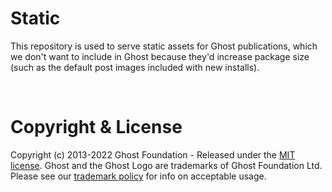 # Static

This repository is used to serve static assets for Ghost publications, which we don't want to include in Ghost because they'd increase package size (such as the default post images included with new installs).

&nbsp;


# Copyright & License

Copyright (c) 2013-2022 Ghost Foundation - Released under the [MIT license](LICENSE). Ghost and the Ghost Logo are trademarks of Ghost Foundation Ltd. Please see our [trademark policy](https://ghost.org/trademark/) for info on acceptable usage.
